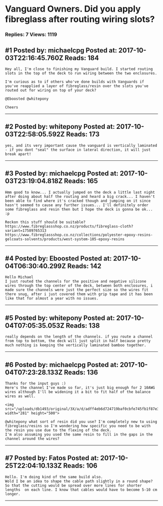 # Vanguard Owners. Did you apply fibreglass after routing wiring slots?

### Replies: 7 Views: 1119

## \#1 Posted by: michaelcpg Posted at: 2017-10-03T22:16:45.760Z Reads: 184

```
Hey all, I'm close to finishing my Vanguard build. I started routing slots in the top of the deck to run wiring between the two enclosures. 

I'm curious as to if others who've done builds with Vanguards if you've reapplied a layer of fibreglass/resin over the slots you've routed out for wiring on top of your deck?

@Eboosted @whitepony  

Cheers
```

---
## \#2 Posted by: whitepony Posted at: 2017-10-03T22:58:05.592Z Reads: 173

```
yes, and its very important cause the vanguard is vertically laminated - if you dont "seal" the surface in lateral direction, it will just break apart!
```

---
## \#3 Posted by: michaelcpg Posted at: 2017-10-03T23:19:04.818Z Reads: 165

```
Hmm good to know... I actually jumped on the deck a little last night after doing about half the routing and heard a big crack... I haven't been able to find where it's cracked though and jumping on it since hasn't seemed to cause any further issues... I'll definitely order some fibreglass and resin then but I hope the deck is gonna be ok... :p

Reckon this stuff should be suitable?
https://www.fibreglassshop.co.nz/products/fibreglass-cloth?variant=17589765313
https://www.fibreglassshop.co.nz/collections/polyester-epoxy-resins-gelcoats-solvents/products/west-system-105-epoxy-resins
```

---
## \#4 Posted by: Eboosted Posted at: 2017-10-04T06:30:40.299Z Reads: 142

```
Hello Michael
I just routed the channels for the positive and negative silicone wires through the top center of the deck, between both enclosures, i made sure the channels were just the perfect size so the wires fit there snug, after i just covered them with grip tape and it has been like that for almost a year with no issues.
```

---
## \#5 Posted by: whitepony Posted at: 2017-10-04T07:05:35.053Z Reads: 138

```
really depends on the length of the channels. if you route a channel from top to bottom, the deck will just split in half because pretty much nothing is keeping the vertically laminated bamboo together.
```

---
## \#6 Posted by: michaelcpg Posted at: 2017-10-04T07:23:28.133Z Reads: 136

```
Thanks for the input guys :)
Here's the channel I've made so far, it's just big enough for 2 10AWG wires although I'll be widening it a bit to fit half of the balance wires as well.

<img src="/uploads/db1493/original/3X/a/d/adff4eb6d724719baf0cbfe745fb1f87e3e25ac6.jpg" width="281" height="500">

@whitepony what sort of resin did you use? I'm completely new to using fibreglass/resins so I'm wondering how specific you need to be with the resin you use due to the flexing of the deck.
I'm also assuming you used the same resin to fill in the gaps in the channel around the wires?
```

---
## \#7 Posted by: Fatos Posted at: 2017-10-25T22:04:10.133Z Reads: 106

```
Hello. I'm doing kind of the same build also. 
Wold I be an idea to shape the cable path slightly in a round shape? So that the cutting would be spread over more lines for shorter lengths  on each line. I know that cables would have to become 5-10 cm longer.
```

---
